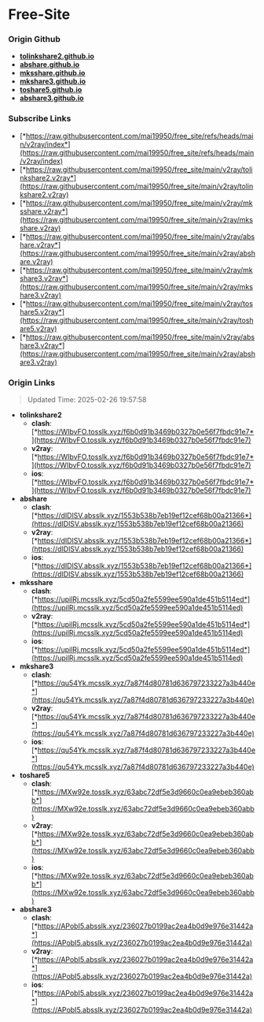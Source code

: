 # Free-Site

### Origin Github

- [**tolinkshare2.github.io**](https://github.com/tolinkshare2/tolinkshare2.github.io)
- [**abshare.github.io**](https://github.com/abshare/abshare.github.io)
- [**mksshare.github.io**](https://github.com/mksshare/mksshare.github.io)
- [**mkshare3.github.io**](https://github.com/mkshare3/mkshare3.github.io)
- [**toshare5.github.io**](https://github.com/toshare5/toshare5.github.io)
- [**abshare3.github.io**](https://github.com/abshare3/abshare3.github.io)

### Subscribe Links

- [*https://raw.githubusercontent.com/mai19950/free_site/refs/heads/main/v2ray/index*](https://raw.githubusercontent.com/mai19950/free_site/refs/heads/main/v2ray/index)
- [*https://raw.githubusercontent.com/mai19950/free_site/main/v2ray/tolinkshare2.v2ray*](https://raw.githubusercontent.com/mai19950/free_site/main/v2ray/tolinkshare2.v2ray)
- [*https://raw.githubusercontent.com/mai19950/free_site/main/v2ray/mksshare.v2ray*](https://raw.githubusercontent.com/mai19950/free_site/main/v2ray/mksshare.v2ray)
- [*https://raw.githubusercontent.com/mai19950/free_site/main/v2ray/abshare.v2ray*](https://raw.githubusercontent.com/mai19950/free_site/main/v2ray/abshare.v2ray)
- [*https://raw.githubusercontent.com/mai19950/free_site/main/v2ray/mkshare3.v2ray*](https://raw.githubusercontent.com/mai19950/free_site/main/v2ray/mkshare3.v2ray)
- [*https://raw.githubusercontent.com/mai19950/free_site/main/v2ray/toshare5.v2ray*](https://raw.githubusercontent.com/mai19950/free_site/main/v2ray/toshare5.v2ray)
- [*https://raw.githubusercontent.com/mai19950/free_site/main/v2ray/abshare3.v2ray*](https://raw.githubusercontent.com/mai19950/free_site/main/v2ray/abshare3.v2ray)

### Origin Links

> Updated Time: 2025-02-26 19:57:58

- **tolinkshare2**
  - **clash**: [*https://WIbvFO.tosslk.xyz/f6b0d91b3469b0327b0e56f7fbdc91e7*](https://WIbvFO.tosslk.xyz/f6b0d91b3469b0327b0e56f7fbdc91e7)
  - **v2ray**: [*https://WIbvFO.tosslk.xyz/f6b0d91b3469b0327b0e56f7fbdc91e7*](https://WIbvFO.tosslk.xyz/f6b0d91b3469b0327b0e56f7fbdc91e7)
  - **ios**: [*https://WIbvFO.tosslk.xyz/f6b0d91b3469b0327b0e56f7fbdc91e7*](https://WIbvFO.tosslk.xyz/f6b0d91b3469b0327b0e56f7fbdc91e7)
- **abshare**
  - **clash**: [*https://dIDlSV.absslk.xyz/1553b538b7eb19ef12cef68b00a21366*](https://dIDlSV.absslk.xyz/1553b538b7eb19ef12cef68b00a21366)
  - **v2ray**: [*https://dIDlSV.absslk.xyz/1553b538b7eb19ef12cef68b00a21366*](https://dIDlSV.absslk.xyz/1553b538b7eb19ef12cef68b00a21366)
  - **ios**: [*https://dIDlSV.absslk.xyz/1553b538b7eb19ef12cef68b00a21366*](https://dIDlSV.absslk.xyz/1553b538b7eb19ef12cef68b00a21366)
- **mksshare**
  - **clash**: [*https://upilRj.mcsslk.xyz/5cd50a2fe5599ee590a1de451b5114ed*](https://upilRj.mcsslk.xyz/5cd50a2fe5599ee590a1de451b5114ed)
  - **v2ray**: [*https://upilRj.mcsslk.xyz/5cd50a2fe5599ee590a1de451b5114ed*](https://upilRj.mcsslk.xyz/5cd50a2fe5599ee590a1de451b5114ed)
  - **ios**: [*https://upilRj.mcsslk.xyz/5cd50a2fe5599ee590a1de451b5114ed*](https://upilRj.mcsslk.xyz/5cd50a2fe5599ee590a1de451b5114ed)
- **mkshare3**
  - **clash**: [*https://qu54Yk.mcsslk.xyz/7a87f4d80781d636797233227a3b440e*](https://qu54Yk.mcsslk.xyz/7a87f4d80781d636797233227a3b440e)
  - **v2ray**: [*https://qu54Yk.mcsslk.xyz/7a87f4d80781d636797233227a3b440e*](https://qu54Yk.mcsslk.xyz/7a87f4d80781d636797233227a3b440e)
  - **ios**: [*https://qu54Yk.mcsslk.xyz/7a87f4d80781d636797233227a3b440e*](https://qu54Yk.mcsslk.xyz/7a87f4d80781d636797233227a3b440e)
- **toshare5**
  - **clash**: [*https://MXw92e.tosslk.xyz/63abc72df5e3d9660c0ea9ebeb360abb*](https://MXw92e.tosslk.xyz/63abc72df5e3d9660c0ea9ebeb360abb)
  - **v2ray**: [*https://MXw92e.tosslk.xyz/63abc72df5e3d9660c0ea9ebeb360abb*](https://MXw92e.tosslk.xyz/63abc72df5e3d9660c0ea9ebeb360abb)
  - **ios**: [*https://MXw92e.tosslk.xyz/63abc72df5e3d9660c0ea9ebeb360abb*](https://MXw92e.tosslk.xyz/63abc72df5e3d9660c0ea9ebeb360abb)
- **abshare3**
  - **clash**: [*https://APobI5.absslk.xyz/236027b0199ac2ea4b0d9e976e31442a*](https://APobI5.absslk.xyz/236027b0199ac2ea4b0d9e976e31442a)
  - **v2ray**: [*https://APobI5.absslk.xyz/236027b0199ac2ea4b0d9e976e31442a*](https://APobI5.absslk.xyz/236027b0199ac2ea4b0d9e976e31442a)
  - **ios**: [*https://APobI5.absslk.xyz/236027b0199ac2ea4b0d9e976e31442a*](https://APobI5.absslk.xyz/236027b0199ac2ea4b0d9e976e31442a)

